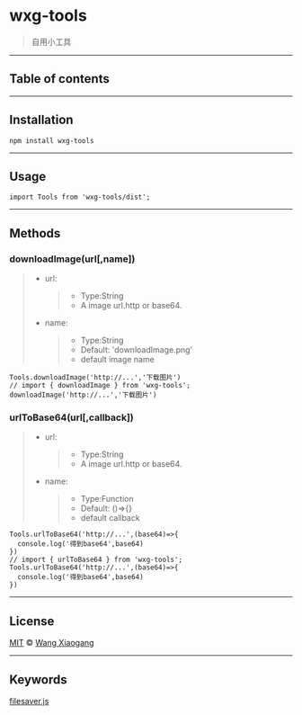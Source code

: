 # wxg-tools

> 自用小工具

---

## Table of contents

---

## Installation

```
npm install wxg-tools
```

---

## Usage

```
import Tools from 'wxg-tools/dist';
```

---

## Methods

### downloadImage(url[,name])

> - url:
>   > - Type:String
>   > - A image url.http or base64.
> - name:
>   > - Type:String
>   > - Default: 'downloadImage.png'
>   > - default image name

```
Tools.downloadImage('http://...','下载图片')
// import { downloadImage } from 'wxg-tools';
downloadImage('http://...','下载图片')
```

### urlToBase64(url[,callback])

> - url:
>   > - Type:String
>   > - A image url.http or base64.
> - name:
>   > - Type:Function
>   > - Default: ()=>{}
>   > - default callback

```
Tools.urlToBase64('http://...',(base64)=>{
  console.log('得到base64',base64)
})
// import { urlToBase64 } from 'wxg-tools';
Tools.urlToBase64('http://...',(base64)=>{
  console.log('得到base64',base64)
})
```

---

## License

[mit]: https://opensource.org/licenses/MIT
[wang xiaogang]: https://github.com/wangxiaogangbywin

[MIT] © [Wang Xiaogang]

---

## Keywords

[filesaver.js]: https://github.com/eligrey/FileSaver.js

[filesaver.js]
